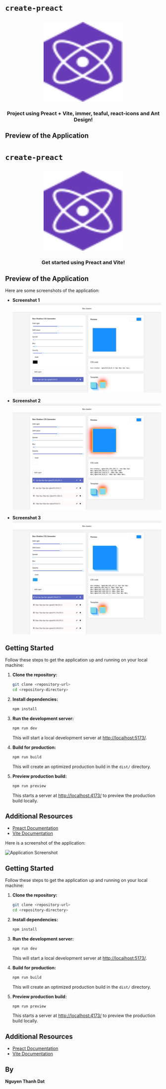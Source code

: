 # `create-preact`

<h2 align="center">
  <img height="256" width="256" src="./src/assets/preact.svg">
</h2>

<h3 align="center">Project using Preact + Vite, immer, teaful, react-icons and Ant Design!</h3>

## Preview of the Application
# `create-preact`

<h2 align="center">
  <img height="256" width="256" src="./src/assets/preact.svg">
</h2>

<h3 align="center">Get started using Preact and Vite!</h3>

## Preview of the Application

Here are some screenshots of the application:

- **Screenshot 1**
  ![Screenshot 1](./public/image1.png)

- **Screenshot 2**
  ![Screenshot 2](./public/image2.png)

- **Screenshot 3**
  ![Screenshot 3](./public/image3.png)

## Getting Started

Follow these steps to get the application up and running on your local machine:

1. **Clone the repository:**

    ```bash
    git clone <repository-url>
    cd <repository-directory>
    ```

2. **Install dependencies:**

    ```bash
    npm install
    ```

3. **Run the development server:**

    ```bash
    npm run dev
    ```

    This will start a local development server at [http://localhost:5173/](http://localhost:5173/).

4. **Build for production:**

    ```bash
    npm run build
    ```

    This will create an optimized production build in the `dist/` directory.

5. **Preview production build:**

    ```bash
    npm run preview
    ```

    This starts a server at [http://localhost:4173/](http://localhost:4173/) to preview the production build locally.

## Additional Resources

- [Preact Documentation](https://preactjs.com/)
- [Vite Documentation](https://vitejs.dev/)

Here is a screenshot of the application:

![Application Screenshot](./src/assets/screenshot.png)

## Getting Started

Follow these steps to get the application up and running on your local machine:

1. **Clone the repository:**

    ```bash
    git clone <repository-url>
    cd <repository-directory>
    ```

2. **Install dependencies:**

    ```bash
    npm install
    ```

3. **Run the development server:**

    ```bash
    npm run dev
    ```

    This will start a local development server at [http://localhost:5173/](http://localhost:5173/).

4. **Build for production:**

    ```bash
    npm run build
    ```

    This will create an optimized production build in the `dist/` directory.

5. **Preview production build:**

    ```bash
    npm run preview
    ```

    This starts a server at [http://localhost:4173/](http://localhost:4173/) to preview the production build locally.

## Additional Resources

- [Preact Documentation](https://preactjs.com/)
- [Vite Documentation](https://vitejs.dev/)

## By

**Nguyen Thanh Dat**